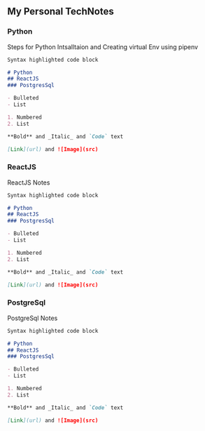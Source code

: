 ## My Personal TechNotes

### Python

Steps for Python Intsalltaion and Creating virtual Env using pipenv

```markdown
Syntax highlighted code block

# Python
## ReactJS
### PostgresSql

- Bulleted
- List

1. Numbered
2. List

**Bold** and _Italic_ and `Code` text

[Link](url) and ![Image](src)
```

### ReactJS

ReactJS Notes

```markdown
Syntax highlighted code block

# Python
## ReactJS
### PostgresSql

- Bulleted
- List

1. Numbered
2. List

**Bold** and _Italic_ and `Code` text

[Link](url) and ![Image](src)
```

### PostgreSql

PostgreSql Notes

```markdown
Syntax highlighted code block

# Python
## ReactJS
### PostgresSql

- Bulleted
- List

1. Numbered
2. List

**Bold** and _Italic_ and `Code` text

[Link](url) and ![Image](src)
```



